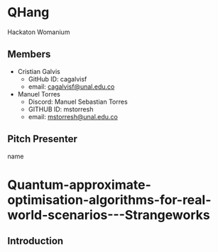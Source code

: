 # QHang
Hackaton Womanium


## Members
* Cristian Galvis
  * GitHub ID: cagalvisf
  * email:     cagalvisf@unal.edu.co
* Manuel Torres
  * Discord: Manuel Sebastian Torres
  * GITHUB ID: mstorresh
  * email:     mstorresh@unal.edu.co

## Pitch Presenter

name

# Quantum-approximate-optimisation-algorithms-for-real-world-scenarios---Strangeworks

## Introduction

